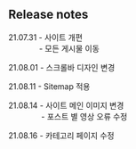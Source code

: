 ## Release notes
21.07.31 - 사이트 개편
<br/>&nbsp;&nbsp;&nbsp;&nbsp;&nbsp;&nbsp;&nbsp;&nbsp;&nbsp;&nbsp;&nbsp;&nbsp;&nbsp;&nbsp;- 모든 게시물 이동

21.08.01 - 스크롤바 디자인 변경

21.08.11 - Sitemap 적용

21.08.14 - 사이트 메인 이미지 변경
<br/>&nbsp;&nbsp;&nbsp;&nbsp;&nbsp;&nbsp;&nbsp;&nbsp;&nbsp;&nbsp;&nbsp;&nbsp;&nbsp;&nbsp; - 포스트 별 영상 오류 수정

21.08.16 - 카테고리 페이지 수정
